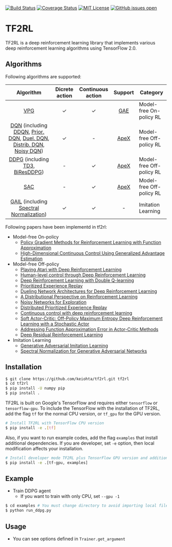 [![Build Status](https://travis-ci.org/keiohta/tf2rl.svg?branch=master)](https://travis-ci.org/keiohta/tf2rl)
[![Coverage Status](https://coveralls.io/repos/github/keiohta/tf2rl/badge.svg?branch=master)](https://coveralls.io/github/keiohta/tf2rl?branch=master)
[![MIT License](http://img.shields.io/badge/license-MIT-blue.svg?style=flat)](LICENSE)
[![GitHub issues open](https://img.shields.io/github/issues/keiohta/tf2rl.svg)]() 

# TF2RL
TF2RL is a deep reinforcement learning library that implements various deep reinforcement learning algorithms using TensorFlow 2.0.

## Algorithms
Following algorithms are supported:

|                          Algorithm                           | Dicrete action | Continuous action |                  Support                   | Category                 |
| :----------------------------------------------------------: | :------------: | :---------------: | :----------------------------------------: | ------------------------ |
| [VPG](https://papers.nips.cc/paper/1713-policy-gradient-methods-for-reinforcement-learning-with-function-approximation.pdf) |       ✓        |         ✓         |  [GAE](https://arxiv.org/abs/1506.02438)   | Model-free On-policy RL  |
| [DQN](https://storage.googleapis.com/deepmind-media/dqn/DQNNaturePaper.pdf) (including [DDQN](https://arxiv.org/abs/1509.06461), [Prior. DQN](https://arxiv.org/abs/1511.05952), [Duel. DQN](https://arxiv.org/abs/1511.06581), [Distrib. DQN](<https://arxiv.org/abs/1707.06887>), [Noisy DQN](<https://arxiv.org/abs/1706.10295>)) |       ✓        |         -         | [ApeX](<https://arxiv.org/abs/1803.00933>) | Model-free Off-policy RL |
| [DDPG](https://arxiv.org/abs/1509.02971) (including [TD3](<https://arxiv.org/abs/1802.09477>), [BiResDDPG](<https://arxiv.org/abs/1905.01072>)) |       -        |         ✓         | [ApeX](<https://arxiv.org/abs/1803.00933>) | Model-free Off-policy RL |
|          [SAC](<https://arxiv.org/abs/1801.01290>)           |       -        |         ✓         | [ApeX](<https://arxiv.org/abs/1803.00933>) | Model-free Off-policy RL |
| [GAIL](<https://arxiv.org/abs/1606.03476>) (including [Spectral Normalization](<https://arxiv.org/abs/1802.05957>)) |       ✓        |         ✓         |                     -                      | Imitation Learning       |

Following papers have been implementd in tf2rl:

- Model-free On-policy
  - [Policy Gradient Methods for Reinforcement Learning with Function Approximation](https://papers.nips.cc/paper/1713-policy-gradient-methods-for-reinforcement-learning-with-function-approximation.pdf)
  - [High-Dimensional Continuous Control Using Generalized Advantage Estimation](https://arxiv.org/abs/1506.02438)
- Model-free Off-policy
  - [Playing Atari with Deep Reinforcement Learning](https://www.cs.toronto.edu/~vmnih/docs/dqn.pdf)
  - [Human-level control through Deep Reinforcement Learning](https://storage.googleapis.com/deepmind-media/dqn/DQNNaturePaper.pdf)
  - [Deep Reinforcement Learning with Double Q-learning](https://arxiv.org/abs/1509.06461)
  - [Prioritized Experience Replay](https://arxiv.org/abs/1511.05952)
  - [Dueling Network Architectures for Deep Reinforcement Learning](https://arxiv.org/abs/1511.06581)
  - [A Distributional Perspective on Reinforcement Learning](<https://arxiv.org/abs/1707.06887>)
  - [Noisy Networks for Exploration](<https://arxiv.org/abs/1706.10295>)
  - [Distributed Prioritized Experience Replay](<https://arxiv.org/abs/1803.00933>)
  - [Continuous control with deep reinforcement learning](https://arxiv.org/abs/1509.02971)
  - [Soft Actor-Critic: Off-Policy Maximum Entropy Deep Reinforcement Learning with a Stochastic Actor](<https://arxiv.org/abs/1801.01290>)
  - [Addressing Function Approximation Error in Actor-Critic Methods](<https://arxiv.org/abs/1802.09477>)
  - [Deep Residual Reinforcement Learning](<https://arxiv.org/abs/1905.01072>)
- Imitation Learning
  - [Generative Adversarial Imitation Learning](<https://arxiv.org/abs/1606.03476>)
  - [Spectral Normalization for Generative Adversarial Networks](<https://arxiv.org/abs/1802.05957>)

## Installation
```bash
$ git clone https://github.com/keiohta/tf2rl.git tf2rl
$ cd tf2rl
$ pip install -U numpy pip
$ pip install .
```

TF2RL is built on Google's TensorFlow and requires either `tensorflow` or `tensorflow-gpu`.
To include the TensorFlow with the installation of TF2RL, add the flag `tf` for the normal CPU version, or `tf_gpu` for the GPU version.

```bash
# Install TF2RL with TensorFlow CPU version
$ pip install -e .[tf]
```

Also, if you want to run example codes, add the flag `examples` that install additional dependencies.
If you are developer, set `-e` option, then local modification affects your installation.

```bash
# Install developer mode TF2RL plus TensorFlow GPU version and additional dependencies to run examples
$ pip install -e .[tf-gpu, examples]
```

## Example
- Train DDPG agent
  - If you want to train with only CPU, set `--gpu -1`

```bash
$ cd examples # You must change directory to avoid importing local files.
$ python run_ddpg.py
```

## Usage
- You can see options defined in `Trainer.get_argument`

